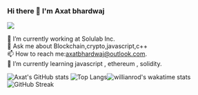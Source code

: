 ### Hi there 👋 I'm Axat bhardwaj  

![](https://komarev.com/ghpvc/?username=axatbhardwaj&color=green)



🔭 I’m currently working at Solulab Inc.  
💬 Ask me about Blockchain,crypto,javascript,c++  
📫 How to reach me:axatbhardwaj@outlook.com.  
🌱 I’m currently learning javascript , ethereum , solidity.  





![Axat's GitHub stats](https://github-readme-stats.vercel.app/api?username=axatbhardwaj&show_icons=true&theme=dark) ![Top Langs](https://github-readme-stats.vercel.app/api/top-langs/?username=axatbhardwaj&theme=dark)![willianrod's wakatime stats](https://github-readme-stats.vercel.app/api/wakatime?username=axatbhardwaj&theme=dark)![GitHub Streak](https://github-readme-streak-stats.herokuapp.com/?user=axatbhardwaj&theme=chartreuse-dark)




<!--
**axatbhardwaj/axatbhardwaj** is a ✨ _special_ ✨ repository because its `README.md` (this file) appears on your GitHub profile.

Here are some ideas to get you started:

- 🔭 I’m currently working on ...
- 
- 👯 I’m looking to collaborate on ...
- 🤔 I’m looking for help with ...

chartreuse-dark
- 
- 😄 Pronouns: ...
- ⚡ Fun fact: ...
-->

